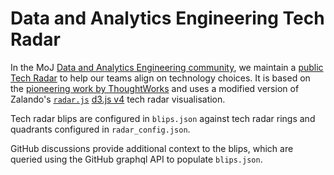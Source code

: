 # Data and Analytics Engineering Tech Radar

In the MoJ [Data and Analytics Engineering community](https://ministryofjustice.github.io/data-and-analytics-engineering/), 
we maintain a [public Tech Radar](http://zalando.github.io/tech-radar/) to help our teams
align on technology choices. It is based on the [pioneering work
by ThoughtWorks](https://www.thoughtworks.com/radar) and uses a modified version of Zalando's 
[`radar.js`](https://github.com/zalando/tech-radar/blob/master/docs/radar.js) [d3.js v4](https://d3js.org) tech radar visualisation.

Tech radar blips are configured in `blips.json` against tech radar rings 
and quadrants configured in `radar_config.json`. 

GitHub discussions provide additional context to the blips, 
which are queried using the GitHub graphql API to populate `blips.json`.